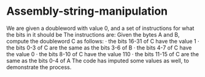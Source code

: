 # Assembly-string-manipulation
We are given a doubleword with value 0, and a set of instructions for what the bits in it should be
The instructions are:
Given the bytes A and B, compute the doubleword C as follows:
· the bits 16-31 of C have the value 1
· the bits 0-3 of C are the same as the bits 3-6 of B
· the bits 4-7 of C have the value 0
· the bits 8-10 of C have the value 110
· the bits 11-15 of C are the same as the bits 0-4 of A
The code has imputed some values as well, to demonstrate the process.
